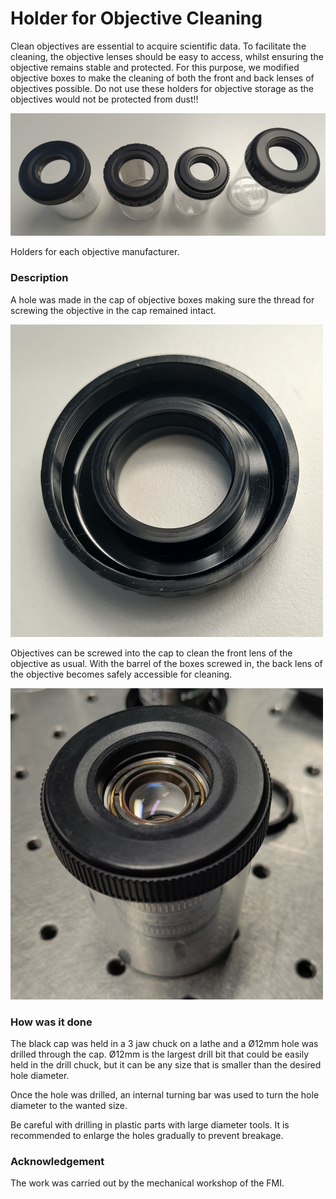 # Holder for Objective Cleaning

Clean objectives are essential to acquire scientific data. To facilitate the cleaning, the objective lenses should be easy to access, whilst ensuring the objective remains stable and protected. For this purpose, we modified objective boxes to make the cleaning of both the front and back lenses of objectives possible. Do not use these holders for objective storage as the objectives would not be protected from dust!!

![Objective holders](Images/Series_of_Boxes.png)

Holders for each objective manufacturer.


### Description
A hole was made in the cap of objective boxes making sure the thread for screwing the objective in the cap remained intact.

![Inside of the cap](Images/cap_inside.png)

Objectives can be screwed into the cap to clean the front lens of the objective as usual. With the barrel of the boxes screwed in, the back lens of the objective becomes safely accessible for cleaning.

![Access to the back lens](Images/Back_lens.png)


### How was it done

The black cap was held in a 3 jaw chuck on a lathe and a Ø12mm hole was drilled through the cap. Ø12mm is the largest drill bit that could be easily held in the drill chuck, but it can be any size that is smaller than the desired hole diameter.

Once the hole was drilled, an internal turning bar was used to turn the hole diameter to the wanted size.

Be careful with drilling in plastic parts with large diameter tools. It is recommended to enlarge the holes gradually to prevent breakage.

### Acknowledgement

The work was carried out by the mechanical workshop of the FMI.
